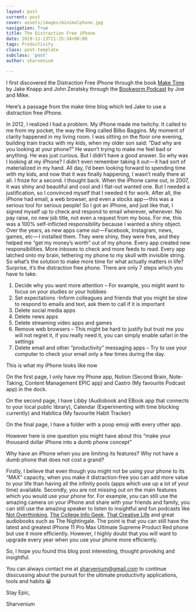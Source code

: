 ```yaml
---
layout: post
current: post
cover: assets/images/minimalphone.jpg
navigation: True
title: The Distraction Free iPhone
date: 2019-11-13T21:15:34+08:00
tags: Productivity
class: post-template
subclass: 'post'
author: sharvenium

---
```

I first discovered the Distraction Free iPhone through the book [Make Time](maketime.blog) by Jake Knapp and John Zeratsky through the [Bookworm Podcast](bookworm.fm) by Joe and Mike.

Here’s a passage from the make time blog which led Jake to use a distraction free iPhone.

In 2012, I realized I had a problem. My iPhone made me twitchy. It called to me from my pocket, the way the Ring called Bilbo Baggins. My moment of clarity happened in my living room. I was sitting on the floor one evening, building train tracks with my kids, when my older son said: “Dad why are you looking at your phone?”
He wasn’t trying to make me feel bad or anything. He was just curious. But I didn’t have a good answer. So why was I looking at my iPhone? I didn’t even remember taking it out — it had sort of materialized in my hand. All day, I’d been looking forward to spending time with my kids, and now that it was finally happening, I wasn’t really there at all. I froze for a second. I thought back.
When the iPhone came out, in 2007, it was shiny and beautiful and cool and I flat-out wanted one. But I needed a justification, so I convinced myself that I needed it for work. After all, the iPhone had email, a web browser, and even a stocks app — this was a serious tool for serious people! So I got an iPhone, and just like that, I signed myself up to check and respond to email wherever, whenever. No pay raise, no new job title, not even a request from my boss. For me, this was a 100% self-inflicted responsibility because I wanted a shiny object. Over the years, as new apps came out — Facebook, Instagram, news, games, etc — I installed them. They were shiny, they were free, and they helped me “get my money’s worth” out of my phone. Every app created new responsibilities. More inboxes to check and more feeds to read. Every app latched onto my brain, tethering my phone to my skull with invisible string.
So what’s the solution to make more time for what actually matters in life? Surprise, it’s the distraction free phone. There are only 7 steps which you have to take.

1. Decide why you want more attention – For example, you might want to focus on your studies or your hobbies
2. Set expectations -Inform colleagues and friends that you might be slow to respond to emails and text, ask them to call if it is important
3. Delete social media apps
4. Delete news apps
5. Delete streaming video apps and games
6. Remove web browsers – This might be hard to justify but trust me you will not regret it, if you really need it, you can simply enable safari in the settings
7. Delete email and other “productivity” messaging apps – Try to use your computer to check your email only a few times during the day.


This is what my iPhone looks like now

On the first page, I only have my Phone app, Notion (Second Brain, Note-Taking, Content Management EPIC app) and Castro (My favourite Podcast app) in the dock.

 
On the second page, I have Libby (Audiobook and EBook app that connects to your local public library), Calendar (Experimenting with time blocking currently) and Habitica (My favourite Habit Tracker)

 
On the final page, I have a folder with a poop emoji with every other app.

However here is one question you might have about this “make your thousand dollar iPhone into a dumb phone concept”

Why have an iPhone when you are limiting its features? Why not have a dumb phone that does not cost a grand?

Firstly, I believe that even though you might not be using your phone to its “MAX” capacity, when you make it distraction-free you can add more value to your life than having all the infinity pools (apps which use up a lot of your time) available. Secondly, you are not missing out on the main features which you would use your phone for. For example, you can still use the amazing camera on your iPhone and share with your friends and family, you can still use the amazing speaker to listen to insightful and fun podcasts like [Not Overthinking](notoverthinking.com), [The College Info Geek](collegeinfogeek.com), [That Creative Life](thatcreative.life) and great audiobooks such as The Nightingale. The point is that you can still have the latest and greatest iPhone 11 Pro Max Ultimate Supreme Product Red phone but use it more efficiently. However, I highly doubt that you will want to upgrade every year when you use your phone more efficiently.

So, I hope you found this blog post interesting, thought provoking and insightful.

You can always contact me at sharvenium@gmail.com to continue disscussing about the pursuit for the ultimate productivity applications, tools and habits 😀

Stay Epic,

Sharvenium